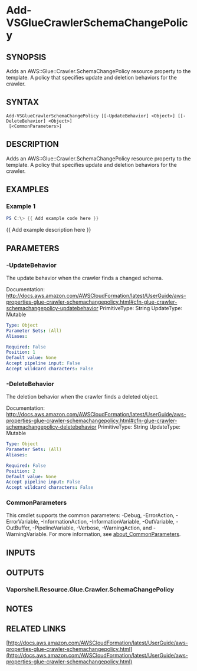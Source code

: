 # Add-VSGlueCrawlerSchemaChangePolicy

## SYNOPSIS
Adds an AWS::Glue::Crawler.SchemaChangePolicy resource property to the template.
A policy that specifies update and deletion behaviors for the crawler.

## SYNTAX

```
Add-VSGlueCrawlerSchemaChangePolicy [[-UpdateBehavior] <Object>] [[-DeleteBehavior] <Object>]
 [<CommonParameters>]
```

## DESCRIPTION
Adds an AWS::Glue::Crawler.SchemaChangePolicy resource property to the template.
A policy that specifies update and deletion behaviors for the crawler.

## EXAMPLES

### Example 1
```powershell
PS C:\> {{ Add example code here }}
```

{{ Add example description here }}

## PARAMETERS

### -UpdateBehavior
The update behavior when the crawler finds a changed schema.

Documentation: http://docs.aws.amazon.com/AWSCloudFormation/latest/UserGuide/aws-properties-glue-crawler-schemachangepolicy.html#cfn-glue-crawler-schemachangepolicy-updatebehavior
PrimitiveType: String
UpdateType: Mutable

```yaml
Type: Object
Parameter Sets: (All)
Aliases:

Required: False
Position: 1
Default value: None
Accept pipeline input: False
Accept wildcard characters: False
```

### -DeleteBehavior
The deletion behavior when the crawler finds a deleted object.

Documentation: http://docs.aws.amazon.com/AWSCloudFormation/latest/UserGuide/aws-properties-glue-crawler-schemachangepolicy.html#cfn-glue-crawler-schemachangepolicy-deletebehavior
PrimitiveType: String
UpdateType: Mutable

```yaml
Type: Object
Parameter Sets: (All)
Aliases:

Required: False
Position: 2
Default value: None
Accept pipeline input: False
Accept wildcard characters: False
```

### CommonParameters
This cmdlet supports the common parameters: -Debug, -ErrorAction, -ErrorVariable, -InformationAction, -InformationVariable, -OutVariable, -OutBuffer, -PipelineVariable, -Verbose, -WarningAction, and -WarningVariable. For more information, see [about_CommonParameters](http://go.microsoft.com/fwlink/?LinkID=113216).

## INPUTS

## OUTPUTS

### Vaporshell.Resource.Glue.Crawler.SchemaChangePolicy
## NOTES

## RELATED LINKS

[http://docs.aws.amazon.com/AWSCloudFormation/latest/UserGuide/aws-properties-glue-crawler-schemachangepolicy.html](http://docs.aws.amazon.com/AWSCloudFormation/latest/UserGuide/aws-properties-glue-crawler-schemachangepolicy.html)

